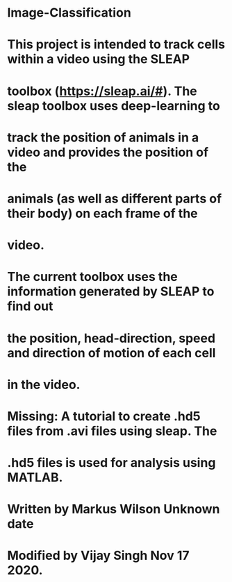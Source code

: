 # Image-Classification
# 
# This project is intended to track cells within a video using the SLEAP 
# toolbox (https://sleap.ai/#). The sleap toolbox uses deep-learning to 
# track the position of animals in a video and provides the position of the
# animals (as well as different parts of their body) on each frame of the 
# video. 
# 
# The current toolbox uses the information generated by SLEAP to find out 
# the position, head-direction, speed and direction of motion of each cell
# in the video.
#
# Missing: A tutorial to create .hd5 files from .avi files using sleap. The 
# .hd5 files is used for analysis using MATLAB.
#
# Written by Markus Wilson Unknown date
# Modified by Vijay Singh Nov 17 2020.
